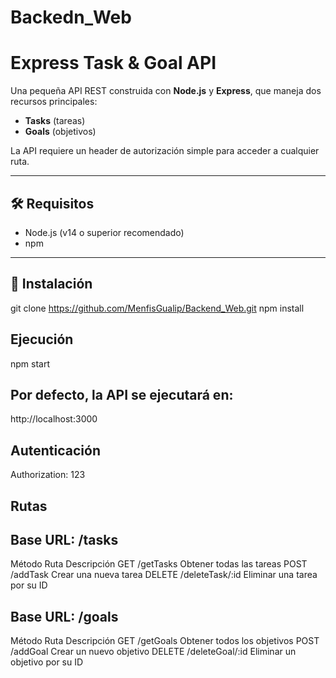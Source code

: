 ﻿# Backedn_Web

# Express Task & Goal API

Una pequeña API REST construida con **Node.js** y **Express**, que maneja dos recursos principales:

- **Tasks** (tareas)
- **Goals** (objetivos)

La API requiere un header de autorización simple para acceder a cualquier ruta.

---

## 🛠️ Requisitos

- Node.js (v14 o superior recomendado)
- npm

---

## 🚀 Instalación

git clone https://github.com/MenfisGualip/Backend_Web.git
npm install

## Ejecución

npm start

## Por defecto, la API se ejecutará en:

http://localhost:3000

## Autenticación

Authorization: 123

## Rutas

## Base URL: /tasks

Método	   Ruta	            Descripción
GET	/getTasks	    Obtener todas las tareas
POST	/addTask	    Crear una nueva tarea
DELETE	/deleteTask/:id	    Eliminar una tarea por su ID


## Base URL: /goals

Método	   Ruta             Descripción
GET	/getGoals	    Obtener todos los objetivos
POST	/addGoal	    Crear un nuevo objetivo
DELETE	/deleteGoal/:id	    Eliminar un objetivo por su ID
